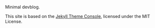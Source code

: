 Minimal devblog.

This site is based on the [Jekyll Theme Console](https://github.com/b2a3e8/jekyll-theme-console), licensed under the MIT License.